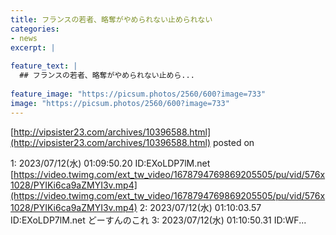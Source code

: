 ```yaml
---
title: フランスの若者、略奪がやめられない止められない
categories:
- news
excerpt: |
  
feature_text: |
  ## フランスの若者、略奪がやめられない止めら...
  
feature_image: "https://picsum.photos/2560/600?image=733"
image: "https://picsum.photos/2560/600?image=733"
---
```


[http://vipsister23.com/archives/10396588.html](http://vipsister23.com/archives/10396588.html)
posted on 

<!--more-->

1: 2023/07/12(水) 01:09:50.20 ID:EXoLDP7lM.net [https://video.twimg.com/ext_tw_video/1678794769869205505/pu/vid/576x1028/PYIKi6ca9aZMYI3v.mp4](https://video.twimg.com/ext_tw_video/1678794769869205505/pu/vid/576x1028/PYIKi6ca9aZMYI3v.mp4) 2: 2023/07/12(水) 01:10:03.57 ID:EXoLDP7lM.net どーすんのこれ 3: 2023/07/12(水) 01:10:50.31 ID:WF...

